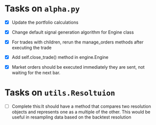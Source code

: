 # Tasks on `alpha.py`

- [x] Update the portfolio calculations
- [x] Change default signal generation algorithm for Engine class
- [x] For trades with children, rerun the manage_orders methods after executing the trade
- [x] Add self.close_trade() method in engine.Engine
- [x] Market orders should be executed immediately they are sent, not waiting for the next bar.


# Tasks on `utils.Resoltuion`
- [ ] Complete this:It should have a method that compares two resolution objects and represents one as a multiple of the other. This would be useful in resampling data based on the backtest resolution 
